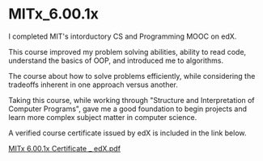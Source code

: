 # MITx_6.00.1x

I completed MIT's intorductory CS and Programming MOOC on edX. 

This course improved my problem solving abilities, ability to read code, understand the basics of OOP, and introduced me to algorithms.  

The course about how to solve problems efficiently, while considering the tradeoffs inherent in one approach versus another.

Taking this course, while working through "Structure and Interpretation of Computer Programs", gave me a good foundation to begin projects and learn more complex subject matter in computer science.

A verified course certificate issued by edX is included in the link below.

[MITx 6.00.1x Certificate _ edX.pdf](https://github.com/jeremysb1/MITx_6.00.1x/blob/main/MITx%206.00.1x%20Certificate%20_%20edX.pdf)
